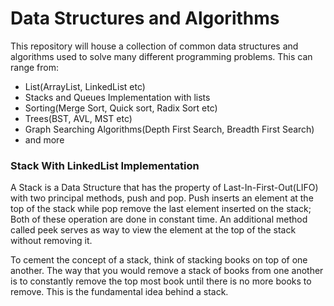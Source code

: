 # Data Structures and Algorithms
This repository will house a collection of common data structures and algorithms used to solve many different programming problems. This can range from:

- List(ArrayList, LinkedList etc)
- Stacks and Queues Implementation with lists
- Sorting(Merge Sort, Quick sort, Radix Sort etc)
- Trees(BST, AVL, MST etc)
- Graph Searching Algorithms(Depth First Search, Breadth First Search)
- and more


### Stack With LinkedList Implementation

A Stack is a Data Structure that has the property of Last-In-First-Out(LIFO) with two principal methods, push and pop. 
Push inserts an element at the top of the stack while pop remove the last element inserted on the stack; Both of these operation are 
done in constant time. An additional method called peek serves as way to view the element at the top of the stack without removing it.

To cement the concept of a stack, think of stacking books on top of one another. The way that you would remove a stack of books from one 
another is to constantly remove the top most book until there is no more books to remove. This is the fundamental idea behind a stack.
